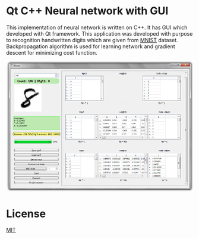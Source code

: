 # Qt C++ Neural network with GUI
This implementation of neural network is written on C++.
It has GUI which developed with Qt framework.
This application was developed with purpose to recognition
handwritten digits which are given from
[MNIST](http://yann.lecun.com/exdb/mnist/) dataset.
Backpropagation algorithm is used for learning network and gradient
descent for minimizing cost function.

![App screen](./screen.png)


# License

[MIT](/LICENSE)

